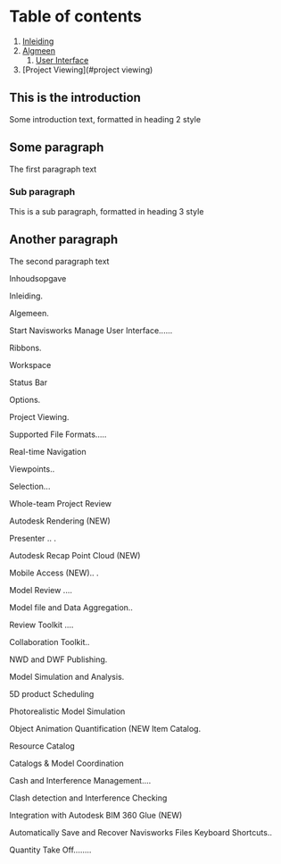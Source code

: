 # Table of contents
1. [Inleiding](#inleiding)
2. [Algmeen](#algemeen)
    1. [User Interface](#user-interface)
3. [Project Viewing](#project viewing)

## This is the introduction <a name="inleiding"></a>
Some introduction text, formatted in heading 2 style

## Some paragraph <a name="algemeen"></a>
The first paragraph text

### Sub paragraph <a name="user-interface"></a>
This is a sub paragraph, formatted in heading 3 style

## Another paragraph <a name="project-viewing"></a>
The second paragraph text



Inhoudsopgave

Inleiding.

Algemeen.


Start Navisworks Manage User Interface......

Ribbons.


Workspace

Status Bar

Options.

Project Viewing.


Supported File Formats.....

Real-time Navigation

Viewpoints..

Selection...

Whole-team Project Review

Autodesk Rendering (NEW)

Presenter .. .

Autodesk Recap Point Cloud (NEW)

 Mobile Access (NEW).. .

Model Review ....



Model file and Data Aggregation..

Review Toolkit ....

Collaboration Toolkit..

NWD and DWF Publishing.

Model Simulation and Analysis.


5D product Scheduling

Photorealistic Model Simulation

Object Animation Quantification (NEW Item Catalog.

Resource Catalog

Catalogs & Model Coordination


Cash and Interference Management....


Clash detection and Interference Checking

Integration with Autodesk BIM 360 Glue (NEW)



Automatically Save and Recover Navisworks Files Keyboard Shortcuts..

Quantity Take Off........
